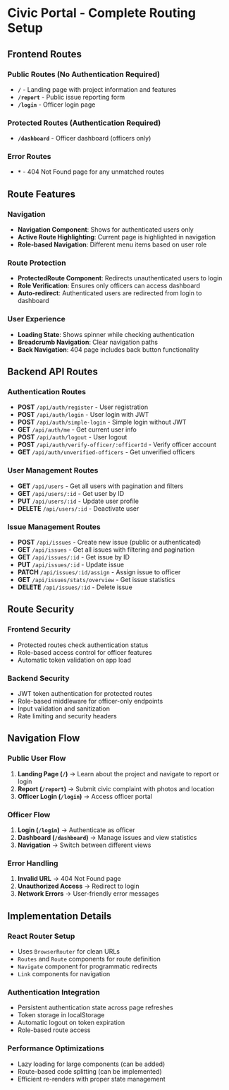 # Civic Portal - Complete Routing Setup

## Frontend Routes

### Public Routes (No Authentication Required)
- **`/`** - Landing page with project information and features
- **`/report`** - Public issue reporting form
- **`/login`** - Officer login page

### Protected Routes (Authentication Required)
- **`/dashboard`** - Officer dashboard (officers only)

### Error Routes
- **`*`** - 404 Not Found page for any unmatched routes

## Route Features

### Navigation
- **Navigation Component**: Shows for authenticated users only
- **Active Route Highlighting**: Current page is highlighted in navigation
- **Role-based Navigation**: Different menu items based on user role

### Route Protection
- **ProtectedRoute Component**: Redirects unauthenticated users to login
- **Role Verification**: Ensures only officers can access dashboard
- **Auto-redirect**: Authenticated users are redirected from login to dashboard

### User Experience
- **Loading State**: Shows spinner while checking authentication
- **Breadcrumb Navigation**: Clear navigation paths
- **Back Navigation**: 404 page includes back button functionality

## Backend API Routes

### Authentication Routes
- **POST** `/api/auth/register` - User registration
- **POST** `/api/auth/login` - User login with JWT
- **POST** `/api/auth/simple-login` - Simple login without JWT
- **GET** `/api/auth/me` - Get current user info
- **POST** `/api/auth/logout` - User logout
- **POST** `/api/auth/verify-officer/:officerId` - Verify officer account
- **GET** `/api/auth/unverified-officers` - Get unverified officers

### User Management Routes
- **GET** `/api/users` - Get all users with pagination and filters
- **GET** `/api/users/:id` - Get user by ID
- **PUT** `/api/users/:id` - Update user profile
- **DELETE** `/api/users/:id` - Deactivate user

### Issue Management Routes
- **POST** `/api/issues` - Create new issue (public or authenticated)
- **GET** `/api/issues` - Get all issues with filtering and pagination
- **GET** `/api/issues/:id` - Get issue by ID
- **PUT** `/api/issues/:id` - Update issue
- **PATCH** `/api/issues/:id/assign` - Assign issue to officer
- **GET** `/api/issues/stats/overview` - Get issue statistics
- **DELETE** `/api/issues/:id` - Delete issue

## Route Security

### Frontend Security
- Protected routes check authentication status
- Role-based access control for officer features
- Automatic token validation on app load

### Backend Security
- JWT token authentication for protected routes
- Role-based middleware for officer-only endpoints
- Input validation and sanitization
- Rate limiting and security headers

## Navigation Flow

### Public User Flow
1. **Landing Page (`/`)** → Learn about the project and navigate to report or login
2. **Report (`/report`)** → Submit civic complaint with photos and location
3. **Officer Login (`/login`)** → Access officer portal

### Officer Flow
1. **Login (`/login`)** → Authenticate as officer
2. **Dashboard (`/dashboard`)** → Manage issues and view statistics
3. **Navigation** → Switch between different views

### Error Handling
1. **Invalid URL** → 404 Not Found page
2. **Unauthorized Access** → Redirect to login
3. **Network Errors** → User-friendly error messages

## Implementation Details

### React Router Setup
- Uses `BrowserRouter` for clean URLs
- `Routes` and `Route` components for route definition
- `Navigate` component for programmatic redirects
- `Link` components for navigation

### Authentication Integration
- Persistent authentication state across page refreshes
- Token storage in localStorage
- Automatic logout on token expiration
- Role-based route access

### Performance Optimizations
- Lazy loading for large components (can be added)
- Route-based code splitting (can be implemented)
- Efficient re-renders with proper state management